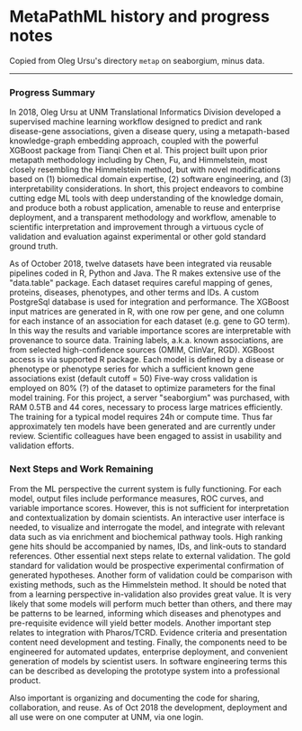 # MetaPathML history and progress notes

Copied from Oleg Ursu's directory `metap` on seaborgium, minus data.

---
### Progress Summary

In 2018, Oleg Ursu at UNM Translational Informatics Division developed a supervised
machine learning workflow designed to predict and rank disease-gene associations,
given a disease query, using a metapath-based knowledge-graph embedding approach,
coupled with the powerful XGBoost package from Tianqi Chen et al. This project built
upon prior metapath methodology including by Chen, Fu, and Himmelstein, most closely
resembling the Himmelstein method, but with novel modifications based on (1)
biomedical domain expertise, (2) software engineering, and (3) interpretability
considerations.  In short, this project endeavors to combine cutting edge ML tools
with deep understanding of the knowledge domain, and produce both a robust
application, amenable to reuse and enterprise deployment, and a transparent
methodology and workflow, amenable to scientific interpretation and improvement
through a virtuous cycle of validation and evaluation against experimental or other
gold standard ground truth.

As of October 2018, twelve datasets have been integrated via reusable pipelines
coded in R, Python and Java. The R makes extensive use of the "data.table" package.
Each dataset requires careful mapping of genes, proteins, diseases, phenotypes, and
other terms and IDs. A custom PostgreSql database is used for integration and
performance. The XGBoost input matrices are generated in R, with one row per gene,
and one column for each instance of an association for each dataset (e.g. gene to GO
term). In this way the results and variable importance scores are interpretable with
provenance to source data. Training labels, a.k.a. known associations, are from
selected high-confidence sources (OMIM, ClinVar, RGD). XGBoost access is via
supported R package. Each model is defined by a disease or phenotype or phenotype
series for which a sufficient known gene associations exist (default cutoff = 50)
Five-way cross validation is employed on 80% (?) of the dataset to optimize
parameters for the final model training. For this project, a server "seaborgium" was
purchased, with RAM 0.5TB and 44 cores, necessary to process large matrices
efficiently. The training for a typical model requires 24h or compute time.  Thus
far approximately ten models have been generated and are currently under review.
Scientific colleagues have been engaged to assist in usability and validation
efforts.

### Next Steps and Work Remaining

From the ML perspective the current system is fully functioning. For each model,
output files include performance measures, ROC curves, and variable importance
scores. However, this is not sufficient for interpretation and contextualization by
domain scientists. An interactive user interface is needed, to visualize and
interrogate the model, and integrate with relevant data such as via enrichment and
biochemical pathway tools. High ranking gene hits should be accompanied by names,
IDs, and link-outs to standard references.  Other essential next steps relate to
external validation. The gold standard for validation would be prospective
experimental confirmation of generated hypotheses. Another form of validation could
be comparison with existing methods, such as the Himmelstein method. It should be
noted that from a learning perspective in-validation also provides great value. It
is very likely that some models will perform much better than others, and there may
be patterns to be learned, informing which diseases and phenotypes and pre-requisite
evidence will yield better models. Another important step relates to integration
with Pharos/TCRD. Evidence criteria and presentation content need development and
testing. Finally, the components need to be engineered for automated updates,
enterprise deployment, and convenient generation of models by scientist users. In
software engineering terms this can be described as developing the prototype system
into a professional product.

Also important is organizing and documenting the code for sharing, collaboration,
and reuse. As of Oct 2018 the development, deployment and all use were on
one computer at UNM, via one login.

